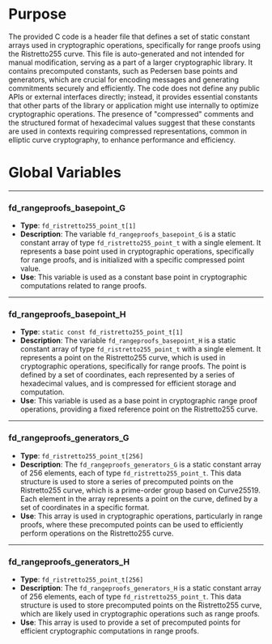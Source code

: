 # Purpose
The provided C code is a header file that defines a set of static constant arrays used in cryptographic operations, specifically for range proofs using the Ristretto255 curve. This file is auto-generated and not intended for manual modification, serving as a part of a larger cryptographic library. It contains precomputed constants, such as Pedersen base points and generators, which are crucial for encoding messages and generating commitments securely and efficiently. The code does not define any public APIs or external interfaces directly; instead, it provides essential constants that other parts of the library or application might use internally to optimize cryptographic operations. The presence of "compressed" comments and the structured format of hexadecimal values suggest that these constants are used in contexts requiring compressed representations, common in elliptic curve cryptography, to enhance performance and efficiency.
# Global Variables

---
### fd\_rangeproofs\_basepoint\_G
- **Type**: `fd_ristretto255_point_t[1]`
- **Description**: The variable `fd_rangeproofs_basepoint_G` is a static constant array of type `fd_ristretto255_point_t` with a single element. It represents a base point used in cryptographic operations, specifically for range proofs, and is initialized with a specific compressed point value.
- **Use**: This variable is used as a constant base point in cryptographic computations related to range proofs.


---
### fd\_rangeproofs\_basepoint\_H
- **Type**: `static const fd_ristretto255_point_t[1]`
- **Description**: The variable `fd_rangeproofs_basepoint_H` is a static constant array of type `fd_ristretto255_point_t` with a single element. It represents a point on the Ristretto255 curve, which is used in cryptographic operations, specifically for range proofs. The point is defined by a set of coordinates, each represented by a series of hexadecimal values, and is compressed for efficient storage and computation.
- **Use**: This variable is used as a base point in cryptographic range proof operations, providing a fixed reference point on the Ristretto255 curve.


---
### fd\_rangeproofs\_generators\_G
- **Type**: `fd_ristretto255_point_t[256]`
- **Description**: The `fd_rangeproofs_generators_G` is a static constant array of 256 elements, each of type `fd_ristretto255_point_t`. This data structure is used to store a series of precomputed points on the Ristretto255 curve, which is a prime-order group based on Curve25519. Each element in the array represents a point on the curve, defined by a set of coordinates in a specific format.
- **Use**: This array is used in cryptographic operations, particularly in range proofs, where these precomputed points can be used to efficiently perform operations on the Ristretto255 curve.


---
### fd\_rangeproofs\_generators\_H
- **Type**: ``fd_ristretto255_point_t[256]``
- **Description**: The `fd_rangeproofs_generators_H` is a static constant array of 256 elements, each of type `fd_ristretto255_point_t`. This data structure is used to store precomputed points on the Ristretto255 curve, which are likely used in cryptographic operations such as range proofs.
- **Use**: This array is used to provide a set of precomputed points for efficient cryptographic computations in range proofs.


